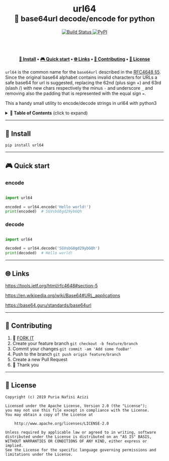 <h1 align="center">
  url64</br>
  <sub>🐍 base64url decode/encode for python</sub>
</h1>
  
<p align="center">
  <a href="https://travis-ci.com/DECODEproject/{project_name}">
    <img src="https://travis-ci.com/DECODEproject/{project_name}.svg?branch=master" alt="Build Status">
  </a>
  <a href="https://pypi.org/project/url64/">
    <img alt="PyPI" src="https://img.shields.io/pypi/v/url64.svg" alt="Latest release">
  </a>
</p>

<br><br>

<h4 align="center">
  <a href="#-install">💾 Install</a>
  <span> • </span>
  <a href="#-quick-start">🎮 Quick start</a>
  <span> • </span>
  <a href="#-links">🌐 Links</a>
  <span> • </span>
  <a href="#-contributing">👤 Contributing</a>
  <span> • </span>
  <a href="#-license">💼 License</a>
</h4>


`url64` is the common name for the `base64url` described in the
 [RFC4648 §5](https://tools.ietf.org/html/rfc4648#section-5).
 Since the original base64 alphabet contains invalid characters for URLs a safe
 base64 for url is suggested, replacing the 62nd (plus sign +) and 63rd 
 (slash /) with new chars respectively the minus `-` and underscore `_` and
 removing also the padding that is represented with the equal sign `=`.
 
 This a handy small utility to encode/decode strings in url64 with python3

<details>
 <summary><strong>🚩 Table of Contents</strong> (click to expand)</summary>

* [Install](#-install)
* [Quick start](#-quick-start)
* [Links](#-links)
* [Contributing](#-contributing)
* [License](#-license)
</details>

***
## 💾 Install
```pip install url64```

***
## 🎮 Quick start

### encode

```python

import url64

encoded = url64.encode('Hello world!')
print(encoded)  # SGVsbG8gd29ybGQh
```

### decode

```python

import url64

decoded = url64.decode('SGVsbG8gd29ybGQh')
print(decoded)  # Hello world!
```

***
## 🌐 Links

https://tools.ietf.org/html/rfc4648#section-5

https://en.wikipedia.org/wiki/Base64#URL_applications

https://base64.guru/standards/base64url

***
## 👤 Contributing

1.  🔀 [FORK IT](../../fork)
2.  Create your feature branch `git checkout -b feature/branch`
3.  Commit your changes `git commit -am 'Add some fooBar'`
4.  Push to the branch `git push origin feature/branch`
5.  Create a new Pull Request
6.  🙏 Thank you


***
## 💼 License
    
    Copyright (c) 2019 Puria Nafisi Azizi

    Licensed under the Apache License, Version 2.0 (the "License");
    you may not use this file except in compliance with the License.
    You may obtain a copy of the License at
    
        http://www.apache.org/licenses/LICENSE-2.0
    
    Unless required by applicable law or agreed to in writing, software
    distributed under the License is distributed on an "AS IS" BASIS,
    WITHOUT WARRANTIES OR CONDITIONS OF ANY KIND, either express or implied.
    See the License for the specific language governing permissions and
    limitations under the License.
